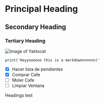 # Principal Heading 
## Secondary Heading
### Tertiary Heading

![Image of Yaktocat](https://octodex.github.com/images/yaktocat.png)

```
print('Heyyoooooo this is a markdownnnnnnn)'
```

- [X] Hacer lista de pendientes
- [X] Comprar Cafe
- [ ] Moler Cafe 
- [ ] Limpiar Ventana

Headings test
